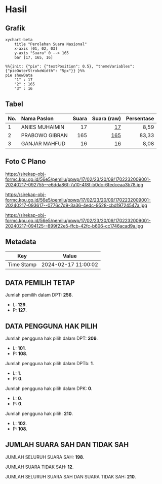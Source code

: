 # Hasil

## Grafik

```mermaid
xychart-beta
    title "Perolehan Suara Nasional"
    x-axis [01, 02, 03]
    y-axis "Suara" 0 --> 165
    bar [17, 165, 16]
```

```mermaid
%%{init: {"pie": {"textPosition": 0.5}, "themeVariables": {"pieOuterStrokeWidth": "5px"}} }%%
pie showData
    "1" : 17
    "2" : 165
    "3" : 16
```

## Tabel

| No. | Nama Paslon    | Suara | Suara (raw) | Persentase |
|:--- |:-------------- | -----:| -----------:| ----------:|
| 1   | ANIES MUHAIMIN | 17    | [17][p-1]   | 8,59       |
| 2   | PRABOWO GIBRAN | 165   | [165][p-2]  | 83,33      |
| 3   | GANJAR MAHFUD  | 16    | [16][p-3]   | 8,08       |


[p-1]: https://github.com/gigit-pemilu/pemilu-2024/blob/main/pilpres/hitung-suara/sub/17-bengkulu/sub/02-rejang-lebong/sub/23-sindang-beliti-ilir/sub/2009-suka-merindu/sub/001-tps/sub/paslon-1.txt
[p-2]: https://github.com/gigit-pemilu/pemilu-2024/blob/main/pilpres/hitung-suara/sub/17-bengkulu/sub/02-rejang-lebong/sub/23-sindang-beliti-ilir/sub/2009-suka-merindu/sub/001-tps/sub/paslon-2.txt
[p-3]: https://github.com/gigit-pemilu/pemilu-2024/blob/main/pilpres/hitung-suara/sub/17-bengkulu/sub/02-rejang-lebong/sub/23-sindang-beliti-ilir/sub/2009-suka-merindu/sub/001-tps/sub/paslon-3.txt

## Foto C Plano

https://sirekap-obj-formc.kpu.go.id/56e5/pemilu/ppwp/17/02/23/20/09/1702232009001-20240217-092755--e6dda86f-7a10-4f8f-b0dc-6fedceaa3b78.jpg

https://sirekap-obj-formc.kpu.go.id/56e5/pemilu/ppwp/17/02/23/20/09/1702232009001-20240217-093617--0776c7d9-3a36-4edc-9528-cbd19724547a.jpg

https://sirekap-obj-formc.kpu.go.id/56e5/pemilu/ppwp/17/02/23/20/09/1702232009001-20240217-094125--899f22e5-ffcb-42fc-b606-cc1746acad9a.jpg


## Metadata

| Key        | Value               |
| ---------- | ------------------- |
| Time Stamp | 2024-02-17 11:00:02 |


## DATA PEMILIH TETAP

Jumlah pemilih dalam DPT: **256**.
 * L: **129**.
 * P: **127**.

## DATA PENGGUNA HAK PILIH

Jumlah pengguna hak pilih dalam DPT: **209**.
 * L: **101**.
 * P: **108**.

Jumlah pengguna hak pilih dalam DPTb: **1**.
 * L: **1**.
 * P: **0**.

Jumlah pengguna hak pilih dalam DPK: **0**.
 * L: **0**.
 * P: **0**.

Jumlah pengguna hak pilih: **210**.
 * L: **102**.
 * P: **108**.

## JUMLAH SUARA SAH DAN TIDAK SAH

JUMLAH SELURUH SUARA SAH: **198**.

JUMLAH SUARA TIDAK SAH: **12**.

JUMLAH SELURUH SUARA SAH DAN SUARA TIDAK SAH: **210**.


